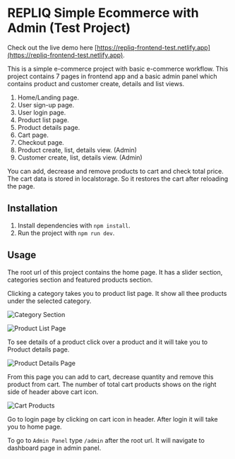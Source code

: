 # REPLIQ Simple Ecommerce with Admin (Test Project)

Check out the live demo here [https://repliq-frontend-test.netlify.app](https://repliq-frontend-test.netlify.app).

This is a simple e-commerce project with basic e-commerce workflow. This project contains 7 pages in frontend app and a basic admin panel which contains product and customer create, details and list views.

1. Home/Landing page.
2. User sign-up page.
3. User login page.
4. Product list page.
5. Product details page.
6. Cart page.
7. Checkout page.
8. Product create, list, details view. (Admin)
9. Customer create, list, details view. (Admin)

You can add, decrease and remove products to cart and check total price. The cart data is stored in localstorage. So it restores the cart after reloading the page.

## Installation

1. Install dependencies with `npm install`.
2. Run the project with `npm run dev`.

## Usage

The root url of this project contains the home page. It has a slider section, categories section and featured products section.

Clicking a category takes you to product list page. It show all thee products under the selected category.

![Category Section](https://repliq-frontend-test.netlify.app/screenshots/category.png)

![Product List Page](https://repliq-frontend-test.netlify.app/screenshots/product-list.png)

To see details of a product click over a product and it will take you to Product details page.

![Product Details Page](https://repliq-frontend-test.netlify.app/screenshots/product-details.png)

From this page you can add to cart, decrease quantity and remove this product from cart. The number of total cart products shows on the right side of header above cart icon.

![Cart Products](https://repliq-frontend-test.netlify.app/screenshots/header.png)

Go to login page by clicking on cart icon in header.
After login it will take you to home page.

To go to `Admin Panel` type `/admin` after the root url. It will navigate to dashboard page in admin panel.